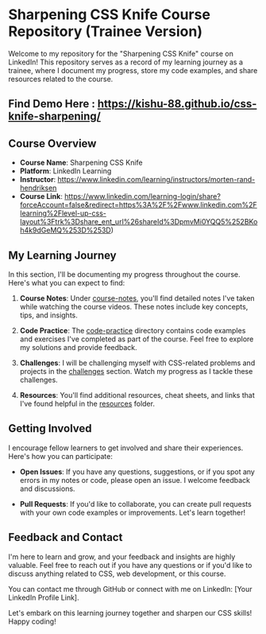 # Sharpening CSS Knife Course Repository (Trainee Version)

Welcome to my repository for the "Sharpening CSS Knife" course on LinkedIn! This repository serves as a record of my learning journey as a trainee, where I document my progress, store my code examples, and share resources related to the course.
## Find Demo Here : https://kishu-88.github.io/css-knife-sharpening/

## Course Overview

- **Course Name**: Sharpening CSS Knife
- **Platform**: LinkedIn Learning
- **Instructor**: https://www.linkedin.com/learning/instructors/morten-rand-hendriksen
- **Course Link**: https://www.linkedin.com/learning-login/share?forceAccount=false&redirect=https%3A%2F%2Fwww.linkedin.com%2Flearning%2Flevel-up-css-layout%3Ftrk%3Dshare_ent_url%26shareId%3DpmvMi0YQQ5%252BKoh4k9dGeMQ%253D%253D)

## My Learning Journey

In this section, I'll be documenting my progress throughout the course. Here's what you can expect to find:

1. **Course Notes**: Under [course-notes](course-notes/), you'll find detailed notes I've taken while watching the course videos. These notes include key concepts, tips, and insights.

2. **Code Practice**: The [code-practice](code-practice/) directory contains code examples and exercises I've completed as part of the course. Feel free to explore my solutions and provide feedback.

3. **Challenges**: I will be challenging myself with CSS-related problems and projects in the [challenges](challenges/) section. Watch my progress as I tackle these challenges.

4. **Resources**: You'll find additional resources, cheat sheets, and links that I've found helpful in the [resources](resources/) folder.

## Getting Involved

I encourage fellow learners to get involved and share their experiences. Here's how you can participate:

- **Open Issues**: If you have any questions, suggestions, or if you spot any errors in my notes or code, please open an issue. I welcome feedback and discussions.

- **Pull Requests**: If you'd like to collaborate, you can create pull requests with your own code examples or improvements. Let's learn together!

## Feedback and Contact

I'm here to learn and grow, and your feedback and insights are highly valuable. Feel free to reach out if you have any questions or if you'd like to discuss anything related to CSS, web development, or this course.

You can contact me through GitHub or connect with me on LinkedIn: [Your LinkedIn Profile Link].

Let's embark on this learning journey together and sharpen our CSS skills! Happy coding!

